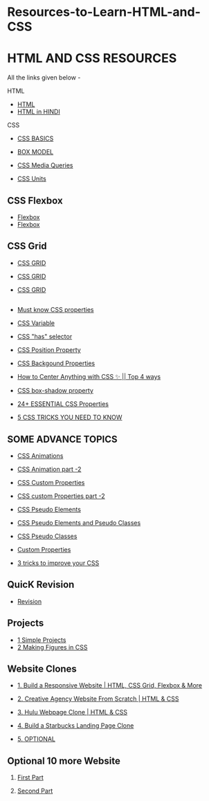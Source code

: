 # Resources-to-Learn-HTML-and-CSS
 



# HTML AND CSS RESOURCES
 
All the links given below -



HTML
 
- [HTML](https://youtu.be/mJgBOIoGihA)
- [HTML in HINDI](https://youtu.be/k7ELO356Npo)

CSS 

- [CSS BASICS](https://youtu.be/n4R2E7O-Ngo)

- [BOX MODEL](https://youtu.be/WJ8Yoi04XvQ)

- [CSS Media Queries](https://youtu.be/HY8q4TD3KGM)

- [CSS Units](https://youtu.be/6uJPTM0AaFc)


## CSS Flexbox
- [Flexbox](https://youtu.be/7YUR0Igl9eU)
- [Flexbox](https://youtu.be/3YW65K6LcIA)

## CSS Grid

- [CSS GRID](https://youtu.be/0xMQfnTU6oo)
 
- [CSS GRID](https://youtu.be/VXW1r09Y6Tw)

- [CSS GRID](https://youtube.com/playlist?list=PLoqZcxvpWzzeuZl0eDFiqSGYT8Xhtzo0l)

##

- [Must know CSS properties](https://youtu.be/dqaNvIJ4Fyk)

- [CSS Variable](https://youtu.be/9qcw1JxDurs)

- [CSS "has" selector](https://youtu.be/XdtZWVK3y_Q)

- [CSS Position Property](https://youtu.be/yFXEur3SCGI)

- [CSS Backgound Properties](https://youtu.be/hwJKjsZUPjY)

- [How to Center Anything with CSS ✨ || Top 4 ways](https://youtu.be/RTEzXS_CT5w)

- [CSS box-shadow property](https://youtu.be/4Clc-Bb5sY4)


- [24+ ESSENTIAL CSS Properties](https://youtu.be/oAkPcpzjDBI)


- [5 CSS TRICKS YOU NEED TO KNOW](https://youtu.be/9cGjkOdvOrU)


 
## SOME ADVANCE TOPICS

- [CSS Animations](https://youtube.com/playlist?list=PL4-IK0AVhVjP5iRPyoF1pKwX-7sEOwty4)

- [CSS Animation part -2](https://youtube.com/playlist?list=PL-GJ2ovkUZSEIus-jo5qSKqlkf6CSha8U)
- [CSS Custom Properties](https://youtube.com/playlist?list=PL4-IK0AVhVjOT2KBB5TSbD77OmfHvtqUi)
- [CSS custom Properties part -2](https://youtu.be/5QIiWIoCmsc)

- [CSS Pseudo Elements](https://youtu.be/zGiirUiWslI)

- [CSS Pseudo Elements and Pseudo Classes](https://youtu.be/W-YHT9xHBgA)

- [CSS Pseudo Classes](https://youtu.be/3ncFpP8GP4g)

- [Custom Properties](https://youtu.be/5QIiWIoCmsc)

- [3 tricks to improve your CSS](https://youtu.be/pKWSXyilG9k)

## QuicK Revision
- [Revision](https://youtube.com/playlist?list=PLlKKnT3UqNu0RWvCCZBnSPfhsepQ5BYN3)

## Projects
- [1 Simple Projects](https://youtube.com/playlist?list=PL-GJ2ovkUZSGOUtrq1DaCyEFklY_Owybi)
- [2 Making Figures in CSS](https://youtu.be/xQgXxKpkoK0)

## Website Clones

- [1. Build a Responsive Website | HTML, CSS Grid, Flexbox & More](https://youtu.be/p0bGHP-PXD4)
 
- [2. Creative Agency Website From Scratch | HTML & CSS](https://youtu.be/lvYnfMOUOJY)

- [3. Hulu Webpage Clone | HTML & CSS](https://youtu.be/9OVLaEjY-Rc0)

- [4. Build a Starbucks Landing Page Clone](https://youtu.be/x_n2FGNsm0o)
  
- [5. OPTIONAL](https://youtu.be/QRrPE9aj3wI)

## Optional 10 more Website
 1. [First Part](https://youtu.be/GVRg4YP1y10)

 2. [Second Part](https://youtu.be/HCsXhTSj4Vw)

